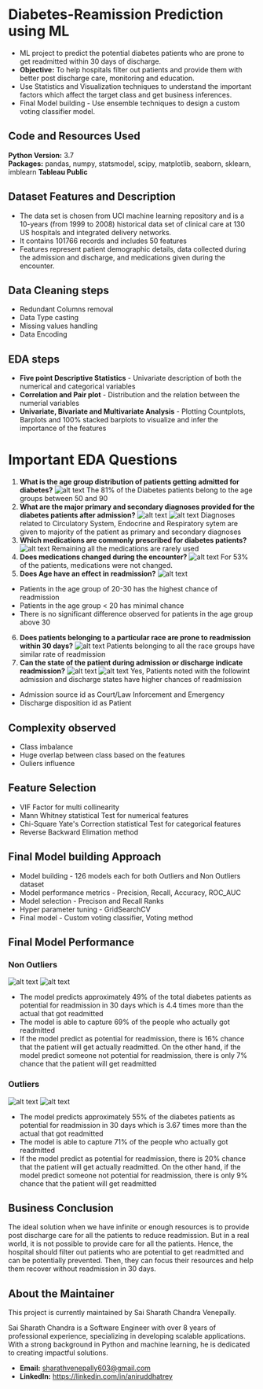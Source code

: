 # Diabetes-Reamission Prediction using ML
* ML project to predict the potential diabetes patients who are prone to get readmitted within 30 days of discharge.
* **Objective:** To help hospitals filter out patients and provide them with better post discharge care, monitoring and education.
* Use Statistics and Visualization techniques to understand the important factors which affect the target class and get business inferences.
* Final Model building - Use ensemble techniques to design a custom voting classifier model.

## Code and Resources Used
**Python Version:** 3.7  
**Packages:** pandas, numpy, statsmodel, scipy, matplotlib, seaborn, sklearn, imblearn
**Tableau Public**

## Dataset Features and Description
* The data set is chosen from UCI machine learning repository and is a 10-years (from 1999 to 2008) historical data set of clinical care at 130 US hospitals and integrated delivery networks. 
* It contains 101766 records and includes 50 features 
* Features represent patient demographic details, data collected during the admission and discharge, and medications given during the encounter.

## Data Cleaning steps
* Redundant Columns removal
* Data Type casting
*	Missing values handling
*	Data Encoding

## EDA steps
* **Five point Descriptive Statistics** - Univariate description of both the numerical and categorical variables
* **Correlation and Pair plot** - Distribution and the relation between the numerial variables
* **Univariate, Bivariate and Multivariate Analysis** - Plotting Countplots, Barplots and 100% stacked barplots to visualize and infer the importance of the features

# Important EDA Questions
1. **What is the age group distribution of patients getting admitted for diabetes?**
![alt text](https://github.com/kihtrakinam/Diabetes-Reamission/blob/81979c6ac696d6ec2b9d12e78e9dcae3aa8853f5/Age.jpg "Diabetes patients Age group distribution")
The 81% of the Diabetes patients belong to the age groups between 50 and 90
2. **What are the major primary and secondary diagnoses provided for the diabetes patients after admission?**
![alt text](https://github.com/kihtrakinam/Diabetes-Reamission/blob/1db2b83db39b6dbe056e703c294f394cd9e52e67/Diag1.jpg "Primary Diagnosis during admission")
![alt text](https://github.com/kihtrakinam/Diabetes-Reamission/blob/1db2b83db39b6dbe056e703c294f394cd9e52e67/Diag2.jpg "Secondary Diagnosis during admission")
Diagnoses related to Circulatory System, Endocrine and Respiratory sytem are given to majority of the patient as primary and secondary diagnoses
3. **Which medications are commonly prescribed for diabetes patients?**
![alt text](https://github.com/kihtrakinam/Diabetes-Reamission/blob/938b398e21c281680227b6bd339136af4c4d2b8e/DiabetesMedications.jpg "Most common diabetes medications")
Remaining all the medications are rarely used
4. **Does medications changed during the encounter?**
![alt text](https://github.com/kihtrakinam/Diabetes-Reamission/blob/81979c6ac696d6ec2b9d12e78e9dcae3aa8853f5/Medications%20change.jpg "Countplot change in medications")
For 53% of the patients, medications were not changed.
5. **Does Age have an effect in readmission?**
![alt text](https://github.com/kihtrakinam/Diabetes-Reamission/blob/b3bacf56a41d25ee397ff713b715dd4556aa37e9/AgeVsReadmission.jpg "Age vs Readmission")
- Patients in the age group of 20-30 has the highest chance of readmission
- Patients in the age group < 20 has minimal chance
- There is no significant difference observed for patients in the age group above 30
6. **Does patients belonging to a particular race are prone to readmission within 30 days?**
![alt text](https://github.com/kihtrakinam/Diabetes-Reamission/blob/7d442822c1459ba48e9289e43e1842625a453127/RaceVsReadmission.jpg "Race vs Readmission")
Patients belonging to all the race groups have similar rate of readmission
7. **Can the state of the patient during admission or discharge indicate readmission?**
![alt text](https://github.com/kihtrakinam/Diabetes-Reamission/blob/401e3a998cb3292612975e41c7f645932e9235db/admission_source_idVsReadmission.jpg "Admission_source_id vs Readmission")
![alt text](https://github.com/kihtrakinam/Diabetes-Reamission/blob/401e3a998cb3292612975e41c7f645932e9235db/discharge_disposition_idVsReadmission.jpg "Discharge_disposition_id vs Readmission")
Yes, Patients noted with the followint admission and discharge states have higher chances of readmission
- Admission source id as Court/Law Inforcement and Emergency
- Discharge disposition id as Patient 

## Complexity observed
- Class imbalance
- Huge overlap between class based on the features
- Ouliers influence

## Feature Selection
* VIF Factor for multi collinearity
* Mann Whitney statistical Test for numerical features
* Chi-Square Yate's Correction statistical Test for categorical features
* Reverse Backward Elimation method

## Final Model building Approach
* Model building - 126 models each for both Outliers and Non Outliers dataset
* Model performance metrics - Precision, Recall, Accuracy, ROC_AUC
* Model selection - Precison and Recall Ranks
* Hyper parameter tuning - GridSearchCV
* Final model - Custom voting classifier, Voting method

## Final Model Performance
### Non Outliers
![alt text](https://github.com/kihtrakinam/Diabetes-Reamission/blob/840929d0e6b75b9c2acffa02c82516e826abb8c6/Non%20outliers.jpg "Non Outliers model classification report")
![alt text](https://github.com/kihtrakinam/Diabetes-Reamission/blob/840929d0e6b75b9c2acffa02c82516e826abb8c6/Crosstab%20Non%20Outliers.jpg "Non Outliers crosstab")
-	The model predicts approximately 49% of the total diabetes patients as potential for readmission in 30 days which is 4.4 times more than the actual that got readmitted
-	The model is able to capture 69% of the people who actually got readmitted 
-	If the model predict as potential for readmission, there is 16% chance that the patient will get actually readmitted. On the other hand, if the model predict someone not potential for readmission, there is only 7% chance that the patient will get readmitted
### Outliers
![alt text](https://github.com/kihtrakinam/Diabetes-Reamission/blob/840929d0e6b75b9c2acffa02c82516e826abb8c6/Outliers.jpg "Outliers model classification report")
![alt text](https://github.com/kihtrakinam/Diabetes-Reamission/blob/840929d0e6b75b9c2acffa02c82516e826abb8c6/Crostab%20Outliers.jpg "Outliers crosstab")
-	The model predicts approximately 55% of the diabetes patients as potential for readmission in 30 days which is 3.67 times more than the actual that got readmitted 
-	The model is able to capture 71% of the people who actually got readmitted 
-	If the model predict as potential for readmission, there is 20% chance that the patient will get actually readmitted. On the other hand, if the model predict someone not potential for readmission, there is only 9% chance that the patient will get readmitted

## Business Conclusion
The ideal solution when we have infinite or enough resources is to provide post discharge care for all the patients to reduce readmission. But in a real world, it is not possible to provide care for all the patients. Hence, the hospital should filter out patients who are potential to get readmitted and can be potentially prevented. Then, they can focus their resources and help them recover without readmission in 30 days. 

## About the Maintainer

This project is currently maintained by Sai Sharath Chandra Venepally.

Sai Sharath Chandra is a Software Engineer with over 8 years of professional experience, specializing in developing scalable applications. With a strong background in Python and machine learning, he is dedicated to creating impactful solutions.

*   **Email:** sharathvenepally603@gmail.com
*   **LinkedIn:** https://linkedin.com/in/aniruddhatrey